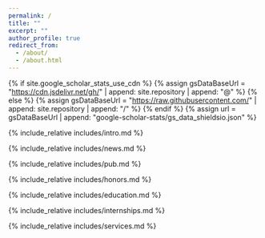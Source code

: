 ```yaml
---
permalink: /
title: ""
excerpt: ""
author_profile: true
redirect_from: 
  - /about/
  - /about.html
---
```


{% if site.google_scholar_stats_use_cdn %}
{% assign gsDataBaseUrl = "https://cdn.jsdelivr.net/gh/" | append: site.repository | append: "@" %}
{% else %}
{% assign gsDataBaseUrl = "https://raw.githubusercontent.com/" | append: site.repository | append: "/" %}
{% endif %}
{% assign url = gsDataBaseUrl | append: "google-scholar-stats/gs_data_shieldsio.json" %}

<span class='anchor' id='about-me'></span>

{% include_relative includes/intro.md %}

{% include_relative includes/news.md %}

{% include_relative includes/pub.md %}

{% include_relative includes/honors.md %}

{% include_relative includes/education.md %}

{% include_relative includes/internships.md %}

{% include_relative includes/services.md %}


<script type='text/javascript' id='clustrmaps' src='//cdn.clustrmaps.com/map_v2.js?cl=ffffff&w=a&t=n&d=CCd_LMjpOvK7hx6Be_HZm5Kn0d2E9qZ8g1hJHBK5ePU'></script>